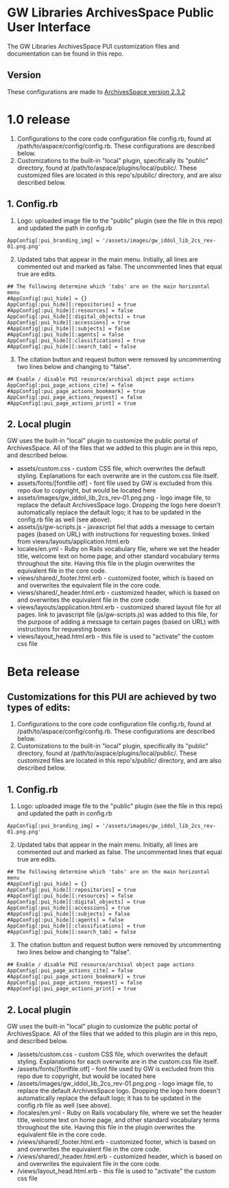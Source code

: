 # GW Libraries ArchivesSpace Public User Interface

The GW Libraries ArchivesSpace PUI customization files and documentation can be found in this repo.

## Version
These configurations are made to [ArchivesSpace version 2.3.2](https://github.com/archivesspace/archivesspace/releases/tag/v2.3.2)


# 1.0 release
1. Configurations to the core code configuration file config.rb, found at /path/to/aspace/config/config.rb. These configurations are described below.
2. Customizations to the built-in "local" plugin, specifically its "public" directory, found at /path/to/aspace/plugins/local/public/. These customized files are located in this repo's/public/ directory, and are also described below.

## 1. Config.rb
1. Logo: uploaded image file to the "public" plugin (see the file in this repo) and updated the path in config.rb
```
AppConfig[:pui_branding_img] = '/assets/images/gw_iddol_lib_2cs_rev-01.png.png'
```

2. Updated tabs that appear in the main menu. Initially, all lines are commented out and marked as false. The uncommented lines that equal true are edits.
```
## The following determine which 'tabs' are on the main horizontal menu
#AppConfig[:pui_hide] = {}
AppConfig[:pui_hide][:repositories] = true
#AppConfig[:pui_hide][:resources] = false
AppConfig[:pui_hide][:digital_objects] = true
AppConfig[:pui_hide][:accessions] = true
#AppConfig[:pui_hide][:subjects] = false
#AppConfig[:pui_hide][:agents] = false
AppConfig[:pui_hide][:classifications] = true
#AppConfig[:pui_hide][:search_tab] = false
```

3. The citation button and request button were removed by uncommenting two lines below and changing to "false".
```
## Enable / disable PUI resource/archival object page actions
AppConfig[:pui_page_actions_cite] = false
#AppConfig[:pui_page_actions_bookmark] = true
AppConfig[:pui_page_actions_request] = false
#AppConfig[:pui_page_actions_print] = true
```

## 2. Local plugin
GW uses the built-in "local" plugin to customize the public portal of ArchivesSpace. All of the files that we added to this plugin are in this repo, and described below.
* assets/custom.css - custom CSS file, which overwrites the default styling. Explanations for each overwrite are in the custom.css file itself.
* assets/fonts/[fontfile.otf] - font file used by GW is excluded from this repo due to copyright, but would be located here
* assets/images/gw_iddol_lib_2cs_rev-01.png.png - logo image file, to replace the default ArchivesSpace logo. Dropping the logo here doesn't automatically replace the default logo; it has to be updated in the config.rb file as well (see above).
* assets/js/gw-scripts.js - javascript fiel that adds a message to certain pages (based on URL) with instructions for requesting boxes. linked from views/layouts/application.html.erb
* locales/en.yml - Ruby on Rails vocabulary file, where we set the header title, welcome text on home page, and other standard vocabulary terms throughout the site. Having this file in the plugin overwrites the equivalent file in the core code. 
* views/shared/_footer.html.erb - customized footer, which is based on and overwrites the equivalent file in the core code. 
* views/shared/_header.html.erb - customized header, which is based on and overwrites the equivalent file in the core code. 
* views/layouts/application.html.erb - customized shared layout file for all pages. link to javascript file (js/gw-scripts.js) was added to this file, for the purpose of adding a message to certain pages (based on URL) with instructions for requesting boxes 
* views/layout_head.html.erb - this file is used to "activate" the custom css file



# Beta release
## Customizations for this PUI are achieved by two types of edits:
1. Configurations to the core code configuration file config.rb, found at /path/to/aspace/config/config.rb. These configurations are described below.
2. Customizations to the built-in "local" plugin, specifically its "public" directory, found at /path/to/aspace/plugins/local/public/. These customized files are located in this repo's/public/ directory, and are also described below.

## 1. Config.rb
1. Logo: uploaded image file to the "public" plugin (see the file in this repo) and updated the path in config.rb
```
AppConfig[:pui_branding_img] = '/assets/images/gw_iddol_lib_2cs_rev-01.png.png'
```

2. Updated tabs that appear in the main menu. Initially, all lines are commented out and marked as false. The uncommented lines that equal true are edits.
```
## The following determine which 'tabs' are on the main horizontal menu
#AppConfig[:pui_hide] = {}
AppConfig[:pui_hide][:repositories] = true
#AppConfig[:pui_hide][:resources] = false
AppConfig[:pui_hide][:digital_objects] = true
AppConfig[:pui_hide][:accessions] = true
#AppConfig[:pui_hide][:subjects] = false
#AppConfig[:pui_hide][:agents] = false
AppConfig[:pui_hide][:classifications] = true
#AppConfig[:pui_hide][:search_tab] = false
```

3. The citation button and request button were removed by uncommenting two lines below and changing to "false".
```
## Enable / disable PUI resource/archival object page actions
AppConfig[:pui_page_actions_cite] = false
#AppConfig[:pui_page_actions_bookmark] = true
AppConfig[:pui_page_actions_request] = false
#AppConfig[:pui_page_actions_print] = true
```

## 2. Local plugin
GW uses the built-in "local" plugin to customize the public portal of ArchivesSpace. All of the files that we added to this plugin are in this repo, and described below.
* /assets/custom.css - custom CSS file, which overwrites the default styling. Explanations for each overwrite are in the custom.css file itself.
* /assets/fonts/[fontfile.otf] - font file used by GW is excluded from this repo due to copyright, but would be located here
* /assets/images/gw_iddol_lib_2cs_rev-01.png.png - logo image file, to replace the default ArchivesSpace logo. Dropping the logo here doesn't automatically replace the default logo; it has to be updated in the config.rb file as well (see above).
* /locales/en.yml - Ruby on Rails vocabulary file, where we set the header title, welcome text on home page, and other standard vocabulary terms throughout the site. Having this file in the plugin overwrites the equivalent file in the core code. 
* /views/shared/_footer.html.erb - customized footer, which is based on and overwrites the equivalent file in the core code. 
* /views/shared/_header.html.erb - customized header, which is based on and overwrites the equivalent file in the core code. 
* /views/layout_head.html.erb - this file is used to "activate" the custom css file
